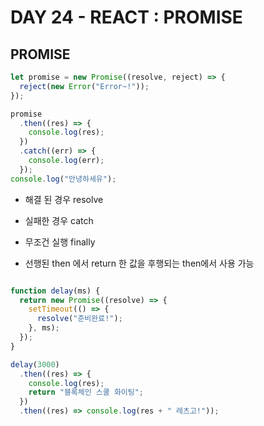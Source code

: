 # DAY 24 - REACT : PROMISE

## PROMISE

```javascript
let promise = new Promise((resolve, reject) => {
  reject(new Error("Error~!"));
});

promise
  .then((res) => {
    console.log(res);
  })
  .catch((err) => {
    console.log(err);
  });
console.log("안녕하세유");
```

- 해결 된 경우 resolve
- 실패한 경우 catch
- 무조건 실행 finally

- 선행된 then 에서 return 한 값을 후행되는 then에서 사용 가능

```javascript

function delay(ms) {
  return new Promise((resolve) => {
    setTimeout(() => {
      resolve("준비완료!");
    }, ms);
  });
}

delay(3000)
  .then((res) => {
    console.log(res);
    return "블록체인 스쿨 화이팅";
  })
  .then((res) => console.log(res + " 레츠고!"));
```


